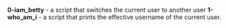 **0-iam_betty** - a script that switches the current user to another user
**1-who_am_i** - a script that prints the effective username of the current user.

